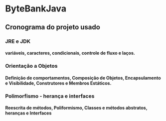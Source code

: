 # ByteBankJava

## Cronograma do projeto usado

### JRE e JDK
#### variáveis, caracteres, condicionais, controle de fluxo e laços.

### Orientação a Objetos
#### Definição de comportamentos, Composição de Objetos, Encapsulamento e Visibilidade, Construtores e Membros Estáticos.

### Polimorfismo - herança e interfaces
#### Reescrita de métodos, Poliformismo, Classes e métodos abstratos, heranças e  Interfaces 

